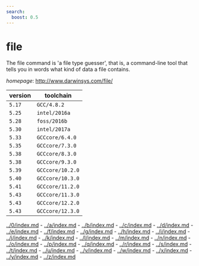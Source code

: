 ```yaml
---
search:
  boost: 0.5
---
```

# file

The file command is 'a file type guesser', that is, a command-line tool  that tells you in words what kind of data a file contains.

*homepage*: <http://www.darwinsys.com/file/>

version | toolchain
--------|----------
``5.17`` | ``GCC/4.8.2``
``5.25`` | ``intel/2016a``
``5.28`` | ``foss/2016b``
``5.30`` | ``intel/2017a``
``5.33`` | ``GCCcore/6.4.0``
``5.35`` | ``GCCcore/7.3.0``
``5.38`` | ``GCCcore/8.3.0``
``5.38`` | ``GCCcore/9.3.0``
``5.39`` | ``GCCcore/10.2.0``
``5.40`` | ``GCCcore/10.3.0``
``5.41`` | ``GCCcore/11.2.0``
``5.43`` | ``GCCcore/11.3.0``
``5.43`` | ``GCCcore/12.2.0``
``5.43`` | ``GCCcore/12.3.0``

[../0/index.md](0) - [../a/index.md](a) - [../b/index.md](b) - [../c/index.md](c) - [../d/index.md](d) - [../e/index.md](e) - [../f/index.md](f) - [../g/index.md](g) - [../h/index.md](h) - [../i/index.md](i) - [../j/index.md](j) - [../k/index.md](k) - [../l/index.md](l) - [../m/index.md](m) - [../n/index.md](n) - [../o/index.md](o) - [../p/index.md](p) - [../q/index.md](q) - [../r/index.md](r) - [../s/index.md](s) - [../t/index.md](t) - [../u/index.md](u) - [../v/index.md](v) - [../w/index.md](w) - [../x/index.md](x) - [../y/index.md](y) - [../z/index.md](z)

